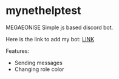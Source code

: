 # mynethelptest

MEGAEONISE Simple js based discord bot.

Here is the link to add my bot:
[LINK](https://discord.com/oauth2/authorize?client_id=858413343089492009&scope=bot)

Features:

- Sending messages
- Changing role color
